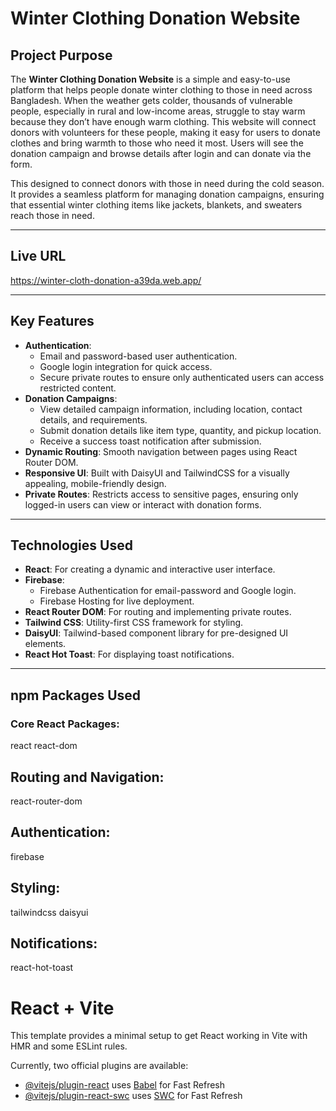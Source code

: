 # **Winter Clothing Donation Website**

## **Project Purpose**  
The **Winter Clothing Donation Website** is a simple and easy-to-use platform that helps people donate winter clothing to those in need across Bangladesh. 
When the weather gets colder, thousands of vulnerable people, especially in rural and low-income areas, struggle to stay warm because they don’t have enough warm clothing. 
This website will connect donors with volunteers for these people, making it easy for users to donate clothes and bring warmth to those who need it most. Users will see the donation campaign and browse details after login and can donate via the form. 

This designed to connect donors with those in need during the cold season. It provides a seamless platform for managing donation campaigns, ensuring that essential winter clothing items like jackets, blankets, and sweaters reach those in need.

---

## **Live URL**  
 https://winter-cloth-donation-a39da.web.app/



---

## **Key Features**  
- **Authentication**:  
  - Email and password-based user authentication.  
  - Google login integration for quick access.  
  - Secure private routes to ensure only authenticated users can access restricted content.  
- **Donation Campaigns**:  
  - View detailed campaign information, including location, contact details, and requirements.  
  - Submit donation details like item type, quantity, and pickup location.  
  - Receive a success toast notification after submission.  
- **Dynamic Routing**: Smooth navigation between pages using React Router DOM.  
- **Responsive UI**: Built with DaisyUI and TailwindCSS for a visually appealing, mobile-friendly design.  
- **Private Routes**: Restricts access to sensitive pages, ensuring only logged-in users can view or interact with donation forms.

---

## **Technologies Used**  
- **React**: For creating a dynamic and interactive user interface.  
- **Firebase**:  
  - Firebase Authentication for email-password and Google login.  
  - Firebase Hosting for live deployment.  
- **React Router DOM**: For routing and implementing private routes.  
- **Tailwind CSS**: Utility-first CSS framework for styling.  
- **DaisyUI**: Tailwind-based component library for pre-designed UI elements.  
- **React Hot Toast**: For displaying toast notifications.

---


## **npm Packages Used**
### **Core React Packages:**
react
react-dom
## **Routing and Navigation:**
react-router-dom
## **Authentication:**
firebase
## **Styling:**
tailwindcss
daisyui
## **Notifications:**
react-hot-toast








# React + Vite

This template provides a minimal setup to get React working in Vite with HMR and some ESLint rules.

Currently, two official plugins are available:

- [@vitejs/plugin-react](https://github.com/vitejs/vite-plugin-react/blob/main/packages/plugin-react/README.md) uses [Babel](https://babeljs.io/) for Fast Refresh
- [@vitejs/plugin-react-swc](https://github.com/vitejs/vite-plugin-react-swc) uses [SWC](https://swc.rs/) for Fast Refresh
